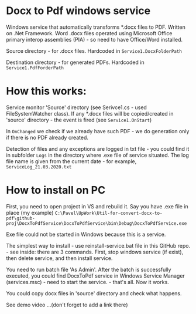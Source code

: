 # Docx to Pdf windows service

Windows service that automatically transforms *.docx files to PDF. Written on .Net Framework. 
Word .docx files operated using Microsoft Office primary interop assemblies (PIA) - so need to have Office/Word installed. 

Source directory - for .docx files. Hardcoded in `Service1.DocxFolderPath`

Destination directory - for generated PDFs. Hardcoded in `Service1.PdfForderPath`


# How this works:

Service monitor 'Source' directory (see Serivce1.cs - used FileSystemWatcher class).
If any *.docx files will be copied/created in 'source' directory - the event is fired (see `Service1.OnStart`)

In `OnChanged` we check if we already have such PDF - we do generation only if there is no PDF already created.

Detection of files and any exceptions are logged in txt file - you could find it in subfolder `Logs` in the directory where .exe file of service situated. The log file name is given from the current date - for example, `ServiceLog_21.03.2020.txt`


# How to install on PC

First, you need to open project in VS and rebuild it. Say you have .exe file in place (my example)
`C:\Pavel\UpWork\Util-for-convert-docx-to-pdf\github-proj\DocxToPdfService\DocxToPdfService\bin\Debug\DocxToPdfService.exe`

Exe file could not be started in Windows because this is a service.

The simplest way to install - use reinstall-service.bat file in this GitHub repo. - see inside: there are 3 commands. First, stop windows service (if exist), then delete service, and then install service.

You need to run batch file 'As Admin'. After the batch is successfully executed, you could find DocxToPdf service in Windows Service Manager (services.msc) - need to start the service. - that's all. Now it works.

You could copy docx files in 'source' directory and check what happens.

See demo video ...(don't forget to add a link there)